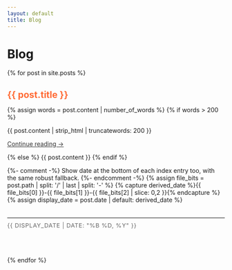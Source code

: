 ```yaml
---
layout: default
title: Blog
---
```


# Blog

{% for post in site.posts %}
<article style="margin-bottom: 4rem;">
  <h2 style="margin-bottom: 0.5rem;">
    <a href="{{ post.url | relative_url }}" style="color: #ff6b35; text-decoration: none;">
      {{ post.title }}
    </a>
  </h2>

  {% assign words = post.content | number_of_words %}
  {% if words > 200 %}
    <p>{{ post.content | strip_html | truncatewords: 200 }}</p>
    <p><a href="{{ post.url | relative_url }}" style="text-decoration: underline; color: #333;">Continue reading →</a></p>
  {% else %}
    {{ post.content }}
  {% endif %}

  {%- comment -%}
    Show date at the bottom of each index entry too, with the same robust fallback.
  {%- endcomment -%}
  {% assign file_bits = post.path | split: '/' | last | split: '-' %}
  {% capture derived_date %}{{ file_bits[0] }}-{{ file_bits[1] }}-{{ file_bits[2] | slice: 0,2 }}{% endcapture %}
  {% assign display_date = post.date | default: derived_date %}

  <hr style="margin: 2rem 0 0.5rem 0; border: none; border-top: 1px solid #e0e0e0;">
  <p style="text-transform: uppercase; font-size: 0.85rem; color: #666; letter-spacing: 0.05em; margin-top: 0.6rem;">
    {{ display_date | date: "%B %d, %Y" }}
  </p>
</article>
{% endfor %}
